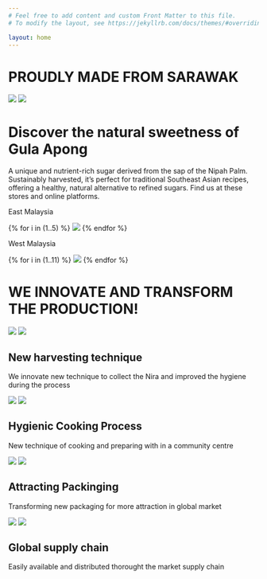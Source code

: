 ```yaml
---
# Feel free to add content and custom Front Matter to this file.
# To modify the layout, see https://jekyllrb.com/docs/themes/#overriding-theme-defaults

layout: home
---
```

<div>
    <div class="main-title">
        <lottie-player src="{{ "/assets/animation/home_product.json" | relative_url }}" background="transparent" speed="1"  direction="1" mode="normal" autoplay style=" width: 100%"></lottie-player>
        <h1 >PROUDLY MADE FROM SARAWAK</h1>
        <div class="logo-list">
            <img src="{{"/assets/images/halal-logo.png" | relative_url}}"/>
            <img src="{{"/assets/images/produk-muslim.png" | relative_url}}" >
        </div>
    </div>
    <div class="store-list-div">
        <div class="content-wrapper">
            <h1>Discover the natural sweetness of Gula Apong</h1>
            <div class="store-description">
            A unique and nutrient-rich sugar derived from the sap of the Nipah Palm. Sustainably harvested, it’s perfect for traditional Southeast Asian recipes, offering a healthy, natural alternative to refined sugars. Find us at these stores and online platforms.
            </div >
            <div>
                <p> East Malaysia  </p>
            </div>
            <div class="store-list">
             {% for i in (1..5) %}
                <img src="{{"/assets/logo"| append: i | append: '.png' | relative_url}}" class="store-logo" />
             {% endfor %}
            </div>
            <div>
                <p> West Malaysia  </p>
            </div>
            <div class="store-list">
             {% for i in (1..11) %}
                <img src="{{"/assets/logo-west"| append: i | append: '.png' | relative_url}}" class="store-logo" />
             {% endfor %}
            </div>
        </div>
    </div>
    <div class="innovate-div">
        <div class="header">
            <h1> WE INNOVATE AND TRANSFORM THE PRODUCTION! </h1>
        </div>
        <div class="innovate-row">
            <div class="innovate-col">
                <div class="compare-list">
                    <img src="{{"/assets/transform1.png" | relative_url}}" >
                    <img src="{{"/assets/innovate3-p.png" | relative_url}}"  >
                </div>   
                <div class="description">
                    <h2>New harvesting technique</h2>
                    <p> We innovate new technique to collect the Nira and improved the hygiene during the process</p>
                </div>
            </div>
            <div class="innovate-col">
                <div class="compare-list">
                    <img src="{{"/assets/innovate4.png" | relative_url}}"   >
                    <img src="{{"/assets/innovate8-p.png" | relative_url}}" >
                </div>   
                <div class="description">
                    <h2>Hygienic Cooking Process</h2>
                    <p> New technique of cooking and preparing with in a community centre</p>
                </div>
            </div>
        </div>
        <div class="innovate-row">
            <div class="innovate-col">
                <div class="compare-list">
                    <img src="{{"/assets/innovate9.jpg" | relative_url}}"  >
                    <img src="{{"/assets/innovate12-p.png" | relative_url}}">
                </div>   
                <div class="description">
                    <h2>Attracting Packinging</h2>
                    <p>Transforming new packaging for more attraction in global market </p>
                </div>
            </div>
            <div class="innovate-col">
                <div class="compare-list">
                    <img src="{{"/assets/innovate13.jpg" | relative_url}}"    >
                    <img src="{{"/assets/innovate14.png" | relative_url}}"  >
                </div>   
                <div class="description">
                    <h2>Global supply chain</h2>
                    <p>Easily available and distributed thorought the market supply chain</p>
                </div>
            </div>
        </div>
    </div>
    
</div>